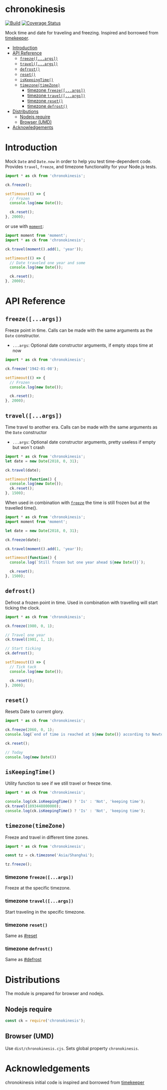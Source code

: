 chronokinesis
=============
[![Build](https://github.com/paed01/chronokinesis/actions/workflows/build.yaml/badge.svg)](https://github.com/paed01/chronokinesis/actions/workflows/build.yaml) [![Coverage Status](https://coveralls.io/repos/github/paed01/chronokinesis/badge.svg?branch=master)](https://coveralls.io/github/paed01/chronokinesis?branch=master)

Mock time and date for traveling and freezing. Inspired and borrowed from [timekeeper](https://github.com/vesln/timekeeper).

<!-- toc -->

- [Introduction](#introduction)
- [API Reference](#api-reference)
  - [`freeze([...args])`](#freezeargs)
  - [`travel([...args])`](#travelargs)
  - [`defrost()`](#defrost)
  - [`reset()`](#reset)
  - [`isKeepingTime()`](#iskeepingtime)
  - [`timezone(timeZone)`](#timezonetimezone)
    - [timezone `freeze([...args])`](#timezone-freezeargs)
    - [timezone `travel([...args])`](#timezone-travelargs)
    - [timezone `reset()`](#timezone-reset)
    - [timezone `defrost()`](#timezone-defrost)
- [Distributions](#distributions)
  - [Nodejs require](#nodejs-require)
  - [Browser (UMD)](#browser-umd)
- [Acknowledgements](#acknowledgements)

<!-- tocstop -->

# Introduction

Mock `Date` and `Date.now` in order to help you test time-dependent code. Provides `travel`, `freeze`, and timezone functionality for your Node.js tests.

```javascript
import * as ck from 'chronokinesis';

ck.freeze();

setTimeout(() => {
  // Frozen
  console.log(new Date());

  ck.reset();
}, 2000);
```

or use with [`moment`](http://momentjs.com):

```javascript
import moment from 'moment';
import * as ck from 'chronokinesis';

ck.travel(moment().add(1, 'year'));

setTimeout(() => {
  // Date traveled one year and some
  console.log(new Date());

  ck.reset();
}, 2000);
```

# API Reference

## `freeze([...args])`

Freeze point in time. Calls can be made with the same arguments as the `Date` constructor.

- `...args`: Optional date constructor arguments, if empty stops time at now

```javascript
import * as ck from 'chronokinesis';

ck.freeze('1942-01-08');

setTimeout(() => {
  // Frozen
  console.log(new Date());

  ck.reset();
}, 2000);
```

## `travel([...args])`

Time travel to another era. Calls can be made with the same arguments as the `Date` constructor

- `...args`: Optional date constructor arguments, pretty useless if empty but won´t crash

```javascript
import * as ck from 'chronokinesis';
let date = new Date(2018, 0, 31);

ck.travel(date);

setTimeout(function() {
  console.log(new Date());
  ck.reset();
}, 1500);
```

When used in combination with [`freeze`](#freeze) the time is still frozen but at the travelled time().

```javascript
import * as ck from 'chronokinesis';
import moment from 'moment';

let date = new Date(2018, 0, 31);

ck.freeze(date);

ck.travel(moment().add(1, 'year'));

setTimeout(function() {
  console.log(`Still frozen but one year ahead ${new Date()}`);

  ck.reset();
}, 1500);
```

## `defrost()`

Defrost a frozen point in time. Used in combination with travelling will start ticking the clock.

```javascript
import * as ck from 'chronokinesis';

ck.freeze(1980, 0, 1);

// Travel one year
ck.travel(1981, 1, 1);

// Start ticking
ck.defrost();

setTimeout(() => {
  // Tick tack
  console.log(new Date());

  ck.reset();
}, 2000);
```

## `reset()`

Resets Date to current glory.

```javascript
import * as ck from 'chronokinesis';

ck.freeze(2060, 0, 1);
console.log(`end of time is reached at ${new Date()} according to Newton`)

ck.reset();

// Today
console.log(new Date())
```

## `isKeepingTime()`

Utility function to see if we still travel or freeze time.

```javascript
import * as ck from 'chronokinesis';

console.log(ck.isKeepingTime() ? 'Is' : 'Not', 'keeping time');
ck.travel(1893448800000);
console.log(ck.isKeepingTime() ? 'Is' : 'Not', 'keeping time');
```

## `timezone(timeZone)`

Freeze and travel in different time zones.

```javascript
import * as ck from 'chronokinesis';

const tz = ck.timezone('Asia/Shanghai');

tz.freeze();
```

### timezone `freeze([...args])`

Freeze at the specific timezone.

### timezone `travel([...args])`

Start traveling in the specific timezone.

### timezone `reset()`

Same as [#reset](#reset)

### timezone `defrost()`

Same as [#defrost](#defrost)

# Distributions

The module is prepared for browser and nodejs.

## Nodejs require

```js
const ck = require('chronokinesis');
```

## Browser (UMD)

Use `dist/chronokinesis.cjs`. Sets global property `chronokinesis`.

# Acknowledgements

chronokinesis initial code is inspired and borrowed from [timekeeper](https://github.com/vesln/timekeeper)

